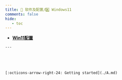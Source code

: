 ```yaml
---
title: 🎀 软件及配置/4️⃣ Windows11
comments: false
hide:
   - toc
---
```


<div class="grid cards index-info" markdown>

-    __[Win11配置](./A.md)__

	---

	

	

	[:octicons-arrow-right-24: Getting started](./A.md)

</div>